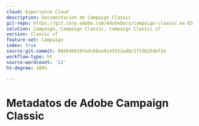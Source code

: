 ```yaml
---
cloud: Experience Cloud
description: Documentación de Campaign Classic
git-repo: https://git.corp.adobe.com/AdobeDocs/campaign-classic.es-ES
solution: Campaign, Campaign Classic, Campaign Classic v7
version: Classic v7
feature-set: Campaign
index: true
source-git-commit: 98d646919fedc66ee9145522ad0c5f15b25dbf2e
workflow-type: ht
source-wordcount: '12'
ht-degree: 100%

---
```



# Metadatos de Adobe Campaign Classic

